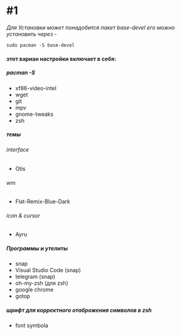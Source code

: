 # #1
*Для Установки может понадобится пакет base-devel*
*его можно установить через -* 
```console
sudo pacman -S base-devel
```
#### этот вариан настройки включает в себя:
##### pacman -S
* xf86-video-intel
* wget
* git
* mpv
* gnome-tweaks
* zsh
##### темы
###### interface
* Otis
###### wm
* Flat-Remix-Blue-Dark
###### icon & cursor
* Ayru

##### Программы и утелиты
* snap
* Visual Studio Code (snap)
* telegram (snap)
* oh-my-zsh (для zsh)
* google chrome
* gotop
##### шрифт для корректного отаброжения символов в zsh
* font symbola

